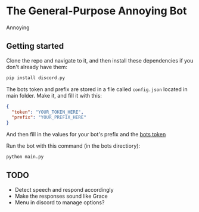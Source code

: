 # The General-Purpose Annoying Bot

Annoying

## Getting started

Clone the repo and navigate to it, and then install these dependencies if you don't already have them:

```bash
pip install discord.py
```

The bots token and prefix are stored in a file called `config.json` located in main folder. Make it, and fill it with this:

```json
{
  "token": "YOUR_TOKEN_HERE",
  "prefix": "YOUR_PREFIX_HERE"
}
```

And then fill in the values for your bot's prefix and the [bots token](https://discord.com/developers/applications)

Run the bot with this command (in the bots directiory):

```bash
python main.py
```

## TODO

- Detect speech and respond accordingly
- Make the responses sound like Grace
- Menu in discord to manage options?
